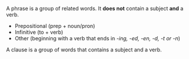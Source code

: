 A phrase is a group of related words. It **does not** contain a subject **and** a verb. 
- Prepositional (prep + noun/pron)
- Infinitive (to + verb)
- Other (beginning with a verb that ends in *-ing, -ed, -en, -d, -t or -n*)

A clause is a group of words that contains a subject and a verb. 
